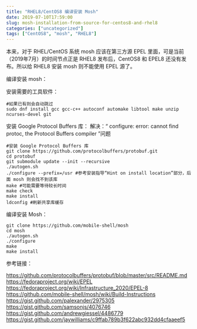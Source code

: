 ```yaml
---
title: "RHEL8/CentOS8 编译安装 Mosh"
date: 2019-07-10T17:59:00
slug: mosh-installation-from-source-for-centos8-and-rhel8
categories: ["uncategorized"]
tags: ["CentOS8", "mosh", "RHEL8"]
---
```


本来，对于 RHEL/CentOS 系统 mosh 应该在第三方源 EPEL 里面，可是当前（2019年7月）的时间节点正是 RHEL8 发布后，CentOS8 和 EPEL8 还没有发布。所以给 RHEL8 安装 mosh 则不能使用 EPEL 源了。

编译安装 mosh：

安装需要的工具软件：

```
#如果已有则会自动跳过
sudo dnf install gcc gcc-c++ autoconf automake libtool make unzip ncurses-devel git
```

安装 Google Protocol Buffers 库：
解决：“ configure: error: cannot find protoc, the Protocol Buffers compiler ”问题

```
#安装 Google Protocol Buffers 库
git clone https://github.com/protocolbuffers/protobuf.git
cd protobuf
git submodule update --init --recursive
./autogen.sh
./configure --prefix=/usr #参考安装指导“Hint on install location”部分，后面 mosh 则会找不到该库
make #可能需要等待较长时间
make check
make install
ldconfig #刷新共享库缓存
```

编译安装 Mosh：

```
git clone https://github.com/mobile-shell/mosh
cd mosh
./autogen.sh
./configure
make
make install
```

参考链接：

https://github.com/protocolbuffers/protobuf/blob/master/src/README.md
https://fedoraproject.org/wiki/EPEL
https://fedoraproject.org/wiki/Infrastructure_2020/EPEL-8
https://github.com/mobile-shell/mosh/wiki/Build-Instructions
https://gist.github.com/palexander/2975305
https://gist.github.com/samsonjs/4076746
https://gist.github.com/andrewgiessel/4486779
https://gist.github.com/jaywilliams/c9ffab789b3f622abc932dd4cfaaeef5